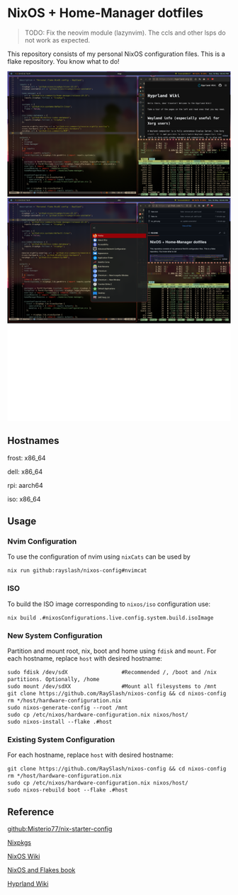 # NixOS + Home-Manager dotfiles

> TODO: Fix the neovim module (lazynvim).  The ccls and other lsps do not work as expected.

This repository consists of my personal NixOS configuration files. This is a flake repository. You know what to do!

![Hyprland setup Screenshot](./ss_grim.png)
![Hyprland Fuzzel](./ss_fuzzel_grim.png)

## Hostnames

frost: x86_64

dell: x86_64

rpi: aarch64

iso: x86_64

## Usage

### Nvim Configuration
To use the configuration of nvim using `nixCats` can be used by
```shell
nix run github:rayslash/nixos-config#nvimcat
```

### ISO

To build the ISO image corresponding to `nixos/iso` configuration use:

```shell
nix build .#nixosConfigurations.live.config.system.build.isoImage
```

### New System Configuration

Partition and mount root, nix, boot and home using `fdisk` and `mount`. For each hostname, replace `host` with desired hostname:

```shell
sudo fdisk /dev/sdX                 #Recommended /, /boot and /nix partitions. Optionally, /home
sudo mount /dev/sdXX                #Mount all filesystems to /mnt
git clone https://github.com/RaySlash/nixos-config && cd nixos-config
rm */host/hardware-configuration.nix
sudo nixos-generate-config --root /mnt
sudo cp /etc/nixos/hardware-configuration.nix nixos/host/
sudo nixos-install --flake .#host
```

### Existing System Configuration

For each hostname, replace `host` with desired hostname:

```shell
git clone https://github.com/RaySlash/nixos-config && cd nixos-config
rm */host/hardware-configuration.nix
sudo cp /etc/nixos/hardware-configuration.nix nixos/host/
sudo nixos-rebuild boot --flake .#host
```

## Reference

[github:Misterio77/nix-starter-config](https://github.com/Misterio77/nix-starter-configs)

[Nixpkgs](https://github.com/NixOS/nixpkgs)

[NixOS Wiki](https://nixos.wiki/)

[NixOS and Flakes book](https://nixos-and-flakes.thiscute.world/nixos-with-flakes/introduction-to-flakes)

[Hyprland Wiki](https://wiki.hyprland.org/)
